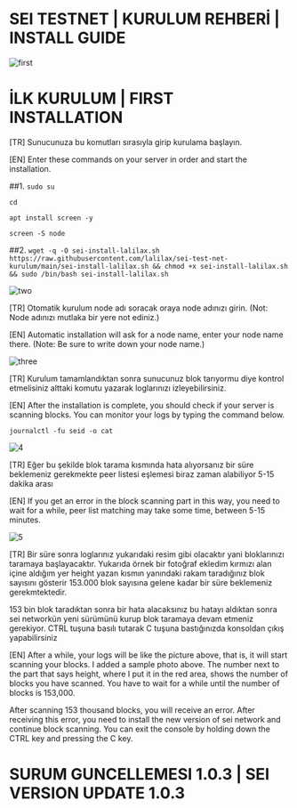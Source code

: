 # SEI TESTNET | KURULUM REHBERİ | INSTALL GUIDE
![first](https://cdn.discordapp.com/attachments/987875932129886231/987875966070161458/seicover.jpg)

# İLK KURULUM | FIRST INSTALLATION

[TR]
Sunucunuza bu komutları sırasıyla girip kurulama başlayın.

[EN]
Enter these commands on your server in order and start the installation.

##1.
`sudo su`
 
`cd`
  
`apt install screen -y`
 
`screen -S node`

##2.
`wget -q -O sei-install-lalilax.sh https://raw.githubusercontent.com/lalilax/sei-test-net-kurulum/main/sei-install-lalilax.sh && chmod +x sei-install-lalilax.sh && sudo /bin/bash sei-install-lalilax.sh`

![two](https://cdn.discordapp.com/attachments/987875932129886231/988094872080756797/unknown.png)

[TR]
Otomatik kurulum node adı soracak oraya node adınızı girin. (Not: Node adınızı mutlaka bir yere not ediniz.)

[EN]
Automatic installation will ask for a node name, enter your node name there. (Note: Be sure to write down your node name.)

![three](https://cdn.discordapp.com/attachments/987875932129886231/988095898074611812/unknown.png)

[TR]
Kurulum tamamlandıktan sonra sunucunuz blok tarıyormu diye kontrol etmelisiniz alttaki komutu yazarak loglarınızı izleyebilirsiniz.

[EN]
After the installation is complete, you should check if your server is scanning blocks. You can monitor your logs by typing the command below.

`journalctl -fu seid -o cat `

![4](https://cdn.discordapp.com/attachments/987875932129886231/988098955302801531/111111.png)

[TR]
Eğer bu şekilde blok tarama kısmında hata alıyorsanız bir süre beklemeniz gerekmekte peer listesi eşlemesi biraz zaman alabiliyor 5-15 dakika arası

[EN]
If you get an error in the block scanning part in this way, you need to wait for a while, peer list matching may take some time, between 5-15 minutes.

![5](https://cdn.discordapp.com/attachments/987875932129886231/988098954975666216/22222.png)

[TR]
Bir süre sonra loglarınız yukarıdaki resim gibi olacaktır yani bloklarınızı taramaya başlayacaktır. Yukarıda örnek bir fotoğraf ekledim kırmızı alan içine aldığım yer height yazan kısmın yanındaki rakam taradığınız blok sayısını gösterir 153.000 blok sayısına gelene kadar bir süre beklemeniz gerekmtektedir.

153 bin blok taradıktan sonra bir hata alacaksınız bu hatayı aldıktan sonra sei networkün yeni sürümünü kurup blok taramaya devam etmeniz gerekiyor.
CTRL tuşuna basılı tutarak C tuşuna bastığınızda konsoldan çıkış yapabilirsiniz

[EN]
After a while, your logs will be like the picture above, that is, it will start scanning your blocks. I added a sample photo above. The number next to the part that says height, where I put it in the red area, shows the number of blocks you have scanned. You have to wait for a while until the number of blocks is 153,000.

After scanning 153 thousand blocks, you will receive an error. After receiving this error, you need to install the new version of sei network and continue block scanning.
You can exit the console by holding down the CTRL key and pressing the C key.

# SURUM GUNCELLEMESI 1.0.3 | SEI VERSION UPDATE 1.0.3

